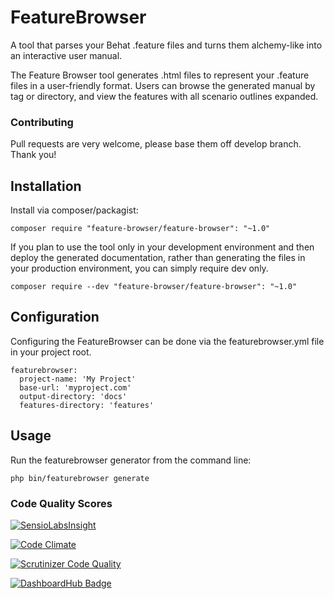 # FeatureBrowser
A tool that parses your Behat .feature files and turns them alchemy-like into an interactive user manual.

The Feature Browser tool generates .html files to represent your .feature files in a user-friendly format. Users can browse the generated manual by tag or directory, and view the features with all scenario outlines expanded.

### Contributing
Pull requests are very welcome, please base them off develop branch. Thank you!

## Installation
Install via composer/packagist:
```
composer require "feature-browser/feature-browser": "~1.0"
```

If you plan to use the tool only in your development environment and then deploy the generated documentation, rather than generating the files in your production environment, you can simply require dev only.
```
composer require --dev "feature-browser/feature-browser": "~1.0"
```

## Configuration
Configuring the FeatureBrowser can be done via the featurebrowser.yml file in your project root.
```
featurebrowser:
  project-name: 'My Project'
  base-url: 'myproject.com'
  output-directory: 'docs'
  features-directory: 'features'
```

## Usage
Run the featurebrowser generator from the command line:
```
php bin/featurebrowser generate
```

### Code Quality Scores
[![SensioLabsInsight](https://insight.sensiolabs.com/projects/e3c45aee-65d9-4750-9a89-5916bc801cf8/mini.png)](https://insight.sensiolabs.com/projects/e3c45aee-65d9-4750-9a89-5916bc801cf8)

[![Code Climate](https://codeclimate.com/github/FeatureBrowser/FeatureBrowser/badges/gpa.svg)](https://codeclimate.com/github/FeatureBrowser/FeatureBrowser)

[![Scrutinizer Code Quality](https://scrutinizer-ci.com/g/FeatureBrowser/FeatureBrowser/badges/quality-score.png?b=master)](https://scrutinizer-ci.com/g/FeatureBrowser/FeatureBrowser/?branch=master)

[![DashboardHub Badge](http://badge.dashboardhub.io/badge/5555d8e0283b52.76120295 "DashboardHub Badge")](http://badge.dashboardhub.io/d/5555d8e0283b52.76120295)
